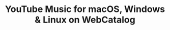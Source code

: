 ---
name: YouTube Music
category: Music
title: 'YouTube Music for macOS, Windows & Linux on WebCatalog'
key: youtube-music
fullUrl: 'https://music.youtube.com'
hostname: music.youtube.com

---